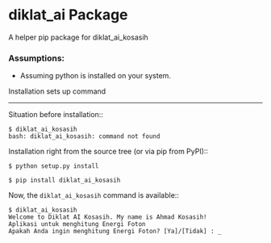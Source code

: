 # diklat_ai Package
A helper pip package for diklat_ai_kosasih

### Assumptions:
+ Assuming python is installed on your system.

Installation sets up command
**************************************

Situation before installation::

    $ diklat_ai_kosasih
    bash: diklat_ai_kosasih: command not found

Installation right from the source tree (or via pip from PyPI)::

    $ python setup.py install

    $ pip install diklat_ai_kosasih

Now, the ``diklat_ai_kosasih`` command is available::

    $ diklat_ai_kosasih
    Welcome to Diklat AI Kosasih. My name is Ahmad Kosasih!
    Aplikasi untuk menghitung Energi Foton
    Apakah Anda ingin menghitung Energi Foton? [Ya]/[Tidak] : _